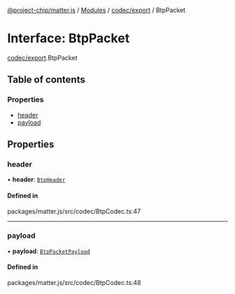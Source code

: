 [@project-chip/matter.js](../README.md) / [Modules](../modules.md) / [codec/export](../modules/codec_export.md) / BtpPacket

# Interface: BtpPacket

[codec/export](../modules/codec_export.md).BtpPacket

## Table of contents

### Properties

- [header](codec_export.BtpPacket.md#header)
- [payload](codec_export.BtpPacket.md#payload)

## Properties

### header

• **header**: [`BtpHeader`](codec_export.BtpHeader.md)

#### Defined in

packages/matter.js/src/codec/BtpCodec.ts:47

___

### payload

• **payload**: [`BtpPacketPayload`](codec_export.BtpPacketPayload.md)

#### Defined in

packages/matter.js/src/codec/BtpCodec.ts:48
